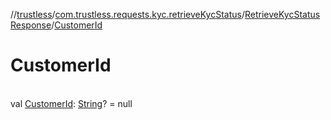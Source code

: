 //[trustless](../../../index.md)/[com.trustless.requests.kyc.retrieveKycStatus](../index.md)/[RetrieveKycStatusResponse](index.md)/[CustomerId](-customer-id.md)

# CustomerId

\
val [CustomerId](-customer-id.md): [String](https://kotlinlang.org/api/latest/jvm/stdlib/kotlin/-string/index.html)? = null
